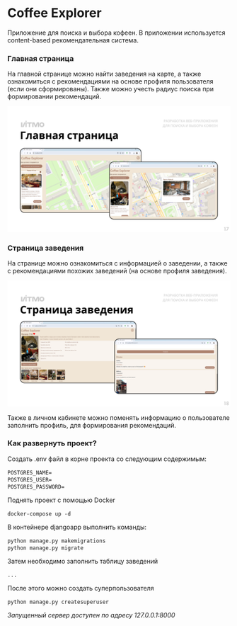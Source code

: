 # Coffee Explorer
Приложение для поиска и выбора кофеен. В приложении используется content-based рекомендательная система.

### Главная страница
На главной странице можно найти заведения на карте, а также ознакомиться с рекомендациями на основе профиля пользователя (если они сформированы). Также можно учесть радиус поиска при формировании рекомендаций. 
<p align="center">
  <img src="screenshots\main.png?raw=true" />
</p>

### Страница заведения
На странице можно ознакомиться с информацией о заведении, а также с рекомендациями похожих заведений (на основе профиля заведения).
<p align="center">
  <img src="screenshots\details.png?raw=true"/>
</p>

Также в личном кабинете можно поменять информацию о пользователе заполнить профиль, для формирования рекомендаций.

### Как развернуть проект?

Создать .env файл в корне проекта со следующим содержимым:

    POSTGRES_NAME=
    POSTGRES_USER=
    POSTGRES_PASSWORD=

Поднять проект с помощью Docker

    docker-compose up -d

В контейнере djangoapp выполнить команды:

    python manage.py makemigrations
    python manage.py migrate

Затем необходимо заполнить таблицу заведений

    ...

После этого можно создать суперпользователя

    python manage.py createsuperuser

*Запущенный сервер доступен по адресу 127.0.0.1:8000*
